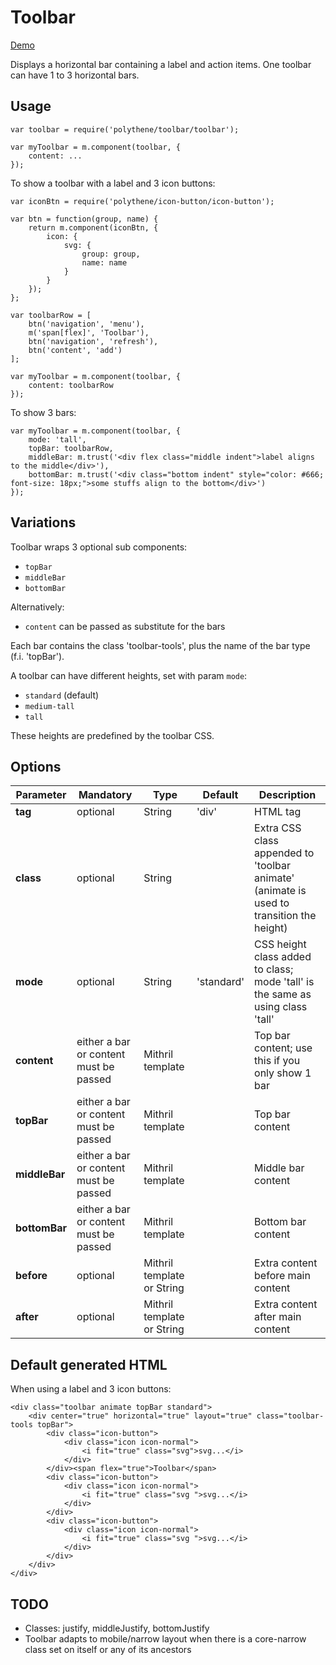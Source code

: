 # Toolbar

<a class="btn-demo" href="http://arthurclemens.github.io/Polythene-Examples/toolbar.html">Demo</a>

Displays a horizontal bar containing a label and action items. One toolbar can have 1 to 3 horizontal bars.


## Usage

	var toolbar = require('polythene/toolbar/toolbar');

	var myToolbar = m.component(toolbar, {
        content: ...
    });

To show a toolbar with a label and 3 icon buttons:

	var iconBtn = require('polythene/icon-button/icon-button');
	
	var btn = function(group, name) {
	    return m.component(iconBtn, {
	        icon: {
	            svg: {
	                group: group,
	                name: name
	            }
	        }
	    });
	};

	var toolbarRow = [
        btn('navigation', 'menu'),
        m('span[flex]', 'Toolbar'),
        btn('navigation', 'refresh'),
        btn('content', 'add')
    ];

	var myToolbar = m.component(toolbar, {
        content: toolbarRow
    });

To show 3 bars:

	var myToolbar = m.component(toolbar, {
		mode: 'tall',
		topBar: toolbarRow,
		middleBar: m.trust('<div flex class="middle indent">label aligns to the middle</div>'),
		bottomBar: m.trust('<div class="bottom indent" style="color: #666; font-size: 18px;">some stuffs align to the bottom</div>')
    });


## Variations

Toolbar wraps 3 optional sub components:
* `topBar`
* `middleBar`
* `bottomBar`

Alternatively:
* `content` can be passed as substitute for the bars

Each bar contains the class 'toolbar-tools', plus the name of the bar type (f.i. 'topBar').

A toolbar can have different heights, set with param `mode`:

* `standard` (default)
* `medium-tall`
* `tall`

These heights are predefined by the toolbar CSS.


## Options

| **Parameter** |  **Mandatory** | **Type** | **Default** | **Description** |
| ------------- | -------------- | -------- | ----------- | --------------- |
| **tag** | optional | String | 'div' | HTML tag |
| **class** | optional | String |  | Extra CSS class appended to 'toolbar animate' (animate is used to transition the height) |
| **mode** | optional | String | 'standard' | CSS height class added to class; mode 'tall' is the same as using class 'tall' |
| **content** | either a bar or content must be passed | Mithril template | | Top bar content; use this if you only show 1 bar |
| **topBar** | either a bar or content must be passed | Mithril template | | Top bar content |
| **middleBar** | either a bar or content must be passed | Mithril template | | Middle bar content |
| **bottomBar** | either a bar or content must be passed | Mithril template | | Bottom bar content |
| **before** | optional | Mithril template or String | | Extra content before main content |
| **after** | optional | Mithril template or String | | Extra content after main content |


## Default generated HTML

When using a label and 3 icon buttons:

	<div class="toolbar animate topBar standard">
		<div center="true" horizontal="true" layout="true" class="toolbar-tools topBar">
			<div class="icon-button">
				<div class="icon icon-normal">
					<i fit="true" class="svg">svg...</i>
				</div>
			</div><span flex="true">Toolbar</span>
			<div class="icon-button">
				<div class="icon icon-normal">
					<i fit="true" class="svg ">svg...</i>
				</div>
			</div>
			<div class="icon-button">
				<div class="icon icon-normal">
					<i fit="true" class="svg ">svg...</i>
				</div>
			</div>
		</div>
	</div>


## TODO

* Classes: justify, middleJustify, bottomJustify
* Toolbar adapts to mobile/narrow layout when there is a core-narrow class set on itself or any of its ancestors

